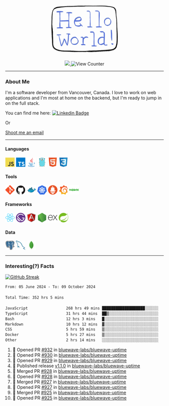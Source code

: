 <div align="center">
    <img src="./img/hello_world.webp" height="200px" width="">
    <div>
        <a href="https://www.linkedin.com/in/ajhollid">
            <img src="https://img.shields.io/badge/LinkedIn-blue"/>
        </a>
        <img src="https://komarev.com/ghpvc/?username=ajhollid&color=yellow" alt="View Counter">
    </div>
</div>

---

### About Me

I'm a software developer from Vancouver, Canada. I love to work on web applications and I'm most at home on the backend, but I'm ready to jump in on the full stack.

You can find me here: [![Linkedin Badge](https://img.shields.io/badge/-ajhollid-blue?style=flat&logo=Linkedin&logoColor=white)](https://www.linkedin.com/in/ajhollid)

Or

[Shoot me an email](mailto:ajhollid@gmail.com)

---

#### Languages

<div>
    <img src="./img/devicons/javascript-original.svg" width=30 height=30 alt="JavaScript">
    <img src="/img/devicons/typescript-original.svg" width=30 height=30 alt="TypeScript">
    <img src="./img/devicons/java-original.svg" width=30 height=30 alt="Java">
    <img src="./img/devicons/go-original.svg" width=30 height=30 alt="Golang">
    <img src="./img/devicons/html5-original.svg" width=30 height=30 alt="HTML 5">
    <img src="./img/devicons/css3-original.svg" width=30 height=30 alt="CSS 3">
</div>

#### Tools

<div>
    <img src="./img/devicons/git-original.svg" width=30 height=30 alt="Git">
    <img src="./img/devicons/github-original.svg" width=30 height=30 alt="Github">
    <img src="./img/devicons/docker-original.svg" width=30 
    height=30 alt="Docker">
    <img src="./img/devicons/kubernetes-original.svg" width=30 height=30 alt="K8">
    <img src="./img/devicons/prometheus-original.svg" width=30 height=30 alt="Prometheus">
    <img src="./img/devicons/grafana-original.svg" width=30 height=30 alt="Grafana">
    <img src="./img/devicons/nginx-original.svg" width=30 height=30 alt="Nginx">
</div>

#### Frameworks

<div>
    <img src="./img/devicons/react-original.svg" width=30 height=30 alt="React">
    <img src="./img/devicons/gatsby-original.svg" width=30 height=30 alt="Gatsby">
    <img src="./img/devicons/angularjs-original.svg" width=30 height=30 alt="AngularJS">
    <img src="./img/devicons/nodejs-original.svg" width=30 height=30 alt="NodeJS">
    <img src="./img/devicons/express-original.svg" width=30 height=30 alt="Express">
    <img src="./img/devicons/spring-original.svg" width=30 height=30 alt="Spring">
</div>

#### Data

<div>
    <img src="./img/devicons/postgresql-original.svg" width=30 height=30 alt="Postgresql">
    <img src="./img/devicons/mysql-original.svg" width=30 height=30 alt="Mysql">
    <img src="./img/devicons/mongodb-original.svg" width=30 height=30 alt="MongoDB">
</div>

---

### Interesting(?) Facts

[![GitHub Streak](http://github-readme-streak-stats.herokuapp.com?user=ajhollid)](https://git.io/streak-stats)

 <!--START_SECTION:waka-->

```txt
From: 05 June 2024 - To: 09 October 2024

Total Time: 352 hrs 5 mins

JavaScript                 268 hrs 49 mins ███████████████████░░░░░░   75.87 %
TypeScript                 31 hrs 44 mins  ██▒░░░░░░░░░░░░░░░░░░░░░░   08.96 %
Bash                       12 hrs 3 mins   █░░░░░░░░░░░░░░░░░░░░░░░░   03.40 %
Markdown                   10 hrs 12 mins  ▓░░░░░░░░░░░░░░░░░░░░░░░░   02.88 %
CSS                        5 hrs 59 mins   ▒░░░░░░░░░░░░░░░░░░░░░░░░   01.69 %
Docker                     5 hrs 27 mins   ▒░░░░░░░░░░░░░░░░░░░░░░░░   01.54 %
Other                      2 hrs 14 mins   ░░░░░░░░░░░░░░░░░░░░░░░░░   00.63 %
```

<!--END_SECTION:waka-->


<!--START_SECTION:activity-->
1. 💪 Opened PR [#932](https://github.com/bluewave-labs/bluewave-uptime/pull/932) in [bluewave-labs/bluewave-uptime](https://github.com/bluewave-labs/bluewave-uptime)
2. 💪 Opened PR [#930](https://github.com/bluewave-labs/bluewave-uptime/pull/930) in [bluewave-labs/bluewave-uptime](https://github.com/bluewave-labs/bluewave-uptime)
3. 💪 Opened PR [#929](https://github.com/bluewave-labs/bluewave-uptime/pull/929) in [bluewave-labs/bluewave-uptime](https://github.com/bluewave-labs/bluewave-uptime)
4. 🚀 Published release [v1.1.0](https://github.com/bluewave-labs/bluewave-uptime/releases/tag/v1.1.0) in [bluewave-labs/bluewave-uptime](https://github.com/bluewave-labs/bluewave-uptime)
5. 🎉 Merged PR [#928](https://github.com/bluewave-labs/bluewave-uptime/pull/928) in [bluewave-labs/bluewave-uptime](https://github.com/bluewave-labs/bluewave-uptime)
6. 💪 Opened PR [#928](https://github.com/bluewave-labs/bluewave-uptime/pull/928) in [bluewave-labs/bluewave-uptime](https://github.com/bluewave-labs/bluewave-uptime)
7. 🎉 Merged PR [#927](https://github.com/bluewave-labs/bluewave-uptime/pull/927) in [bluewave-labs/bluewave-uptime](https://github.com/bluewave-labs/bluewave-uptime)
8. 💪 Opened PR [#927](https://github.com/bluewave-labs/bluewave-uptime/pull/927) in [bluewave-labs/bluewave-uptime](https://github.com/bluewave-labs/bluewave-uptime)
9. 🎉 Merged PR [#925](https://github.com/bluewave-labs/bluewave-uptime/pull/925) in [bluewave-labs/bluewave-uptime](https://github.com/bluewave-labs/bluewave-uptime)
10. 💪 Opened PR [#925](https://github.com/bluewave-labs/bluewave-uptime/pull/925) in [bluewave-labs/bluewave-uptime](https://github.com/bluewave-labs/bluewave-uptime)
<!--END_SECTION:activity-->
